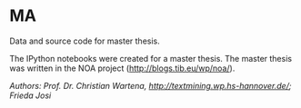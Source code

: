 # MA
Data and source code for master thesis. 

The IPython notebooks were created for a master thesis. The master thesis was written in the NOA project (http://blogs.tib.eu/wp/noa/). 

*Authors:
Prof. Dr. Christian Wartena, http://textmining.wp.hs-hannover.de/; Frieda Josi*
